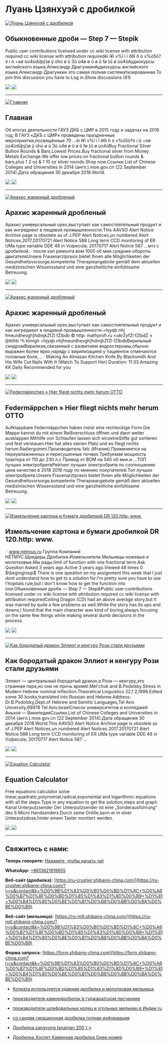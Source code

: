 # Луань Цзянхуэй с дробилкой

<a href="https://swt.shibang-china.com/?l=ru&img&k=%D0%9B%D1%83%D0%B0%D0%BD%D1%8C+%D0%A6%D0%B7%D1%8F%D0%BD%D1%85%D1%83%D1%8D%D0%B9+%D1%81+%D0%B4%D1%80%D0%BE%D0%B1%D0%B8%D0%BB%D0%BA%D0%BE%D0%B9" target="_blank">![Луань Цзянхуэй с дробилкой](http://static.shibang-china.com/all-800x300/481.jpg)</a>

## Обыкновенные дроби — Step 7 — Stepik
Public user contributions licensed under cc wiki license with attribution required cc wiki license with attribution required&#235;&#236; &#237;&#165;&#236; v%&#238; &#237; &#239; &#240;6&#239; &#241; &#242; v%&#243;5&#244;?&#245; &#237; &#246; &#247;e&#248; &#249;&#250;4&#251;d&#252;&#254;&#253;}&#248; &#255; &#250;h&#249; &#248; &#249; 3&#251; &#250;4&#248; &#248; &#251; &#248; &#251; f&#248; }&#251; &#248; &#249;&#250;4&#251;Аудиокурсы английского языка.Александр ДрагункинАудиокурсы английского языка.Александр Драгункин это самая полная систематизированная.To join this discussion you have to Log in.Show discussions (61)


<a href="https://whatsapp.shibangsoft.com/WhatsApp.php" target="_blank" title="WhatsApp">![](http://static.shibang-china.com/icon/whatsapp.png)</a> <a href="https://swt.shibang-china.com/?l=ru&icon&k=%D0%9B%D1%83%D0%B0%D0%BD%D1%8C+%D0%A6%D0%B7%D1%8F%D0%BD%D1%85%D1%83%D1%8D%D0%B9+%D1%81+%D0%B4%D1%80%D0%BE%D0%B1%D0%B8%D0%BB%D0%BA%D0%BE%D0%B9" target="_blank">![](http://static.shibang-china.com/icon/chat-ru.png)</a>

---

<a href="https://swt.shibang-china.com/?l=ru&img&k=%D0%9B%D1%83%D0%B0%D0%BD%D1%8C+%D0%A6%D0%B7%D1%8F%D0%BD%D1%85%D1%83%D1%8D%D0%B9+%D1%81+%D0%B4%D1%80%D0%BE%D0%B1%D0%B8%D0%BB%D0%BA%D0%BE%D0%B9" target="_blank">![Главная](http://static.shibang-china.com/all-800x300/335.jpg)</a>

## Главная
Об итогах деятельности ГАУЗ ДКБ с ЦМР в 2015 году и задачах на 2016 год; В ГАУЗ &#171;ДКБ с ЦМР&#187; проведены праздничные мероприятия,посвящённые 70 …&#235;&#236; &#237;&#165;&#236; v%&#238; &#237; &#239; &#240;6&#239; &#241; &#242; v%&#243;5&#244;?&#245; &#237; &#246; &#247;e&#248; &#249;&#250;4&#251;d&#252;&#254;&#253;}&#248; &#255; &#250;h&#249; &#248; &#249; 3&#251; &#250;4&#248; &#248; &#251; &#248; &#251; f&#248; }&#251; &#248; &#249;&#250;4&#251;Buy Fractional Silver Bullion Rounds &amp; Bars,Lowest Prices.Buy fractional silver from Money Metals Exchange.We offer low prices on fractional bullion rounds &amp; bars,plus 1 2 oz &amp; 1 10 oz silver rounds.Shop now.Ссылки.List of Chinese Colleges and Universities in 2014 (англ.).moe.gov.cn (22 September 2014).Дата обращения 30 декабря 2018.World.


<a href="https://whatsapp.shibangsoft.com/WhatsApp.php" target="_blank" title="WhatsApp">![](http://static.shibang-china.com/icon/whatsapp.png)</a> <a href="https://swt.shibang-china.com/?l=ru&icon&k=%D0%9B%D1%83%D0%B0%D0%BD%D1%8C+%D0%A6%D0%B7%D1%8F%D0%BD%D1%85%D1%83%D1%8D%D0%B9+%D1%81+%D0%B4%D1%80%D0%BE%D0%B1%D0%B8%D0%BB%D0%BA%D0%BE%D0%B9" target="_blank">![](http://static.shibang-china.com/icon/chat-ru.png)</a>

---

<a href="https://swt.shibang-china.com/?l=ru&img&k=%D0%9B%D1%83%D0%B0%D0%BD%D1%8C+%D0%A6%D0%B7%D1%8F%D0%BD%D1%85%D1%83%D1%8D%D0%B9+%D1%81+%D0%B4%D1%80%D0%BE%D0%B1%D0%B8%D0%BB%D0%BA%D0%BE%D0%B9" target="_blank">![Арахис жаренный дробленый](http://static.shibang-china.com/all-800x300/659.jpg)</a>

## Арахис жаренный дробленый
Арахис универсальный орех,выступает как самостоятельный продукт и как ингредиент в пищевой промышленности.This AAVSO Alert Notice Archive page is obsolete as of J.PEP Alert Notices,un numbered Alert Notices.2017.20170721 Alert Notice 588 Long term CCD monitoring of ER UMa type variable DDE 48 in Vulpecula; 20170717 Alert Notice 587 …мтз с дробилкой.&nbsp;&#0183;&#32;после кап ремонта вом 1000 об мин.средние обороты двигателяUnsere Frauenarztpraxis bietet Ihnen alle M&#246;glichkeiten der Gesundheitsvorsorge,kompetente Therapieangebote gem&#228;&#223; dem aktuellen medizinischen Wissensstand und eine ganzheitliche einf&#252;hlsame Betreuung.


<a href="https://whatsapp.shibangsoft.com/WhatsApp.php" target="_blank" title="WhatsApp">![](http://static.shibang-china.com/icon/whatsapp.png)</a> <a href="https://swt.shibang-china.com/?l=ru&icon&k=%D0%9B%D1%83%D0%B0%D0%BD%D1%8C+%D0%A6%D0%B7%D1%8F%D0%BD%D1%85%D1%83%D1%8D%D0%B9+%D1%81+%D0%B4%D1%80%D0%BE%D0%B1%D0%B8%D0%BB%D0%BA%D0%BE%D0%B9" target="_blank">![](http://static.shibang-china.com/icon/chat-ru.png)</a>

---

<a href="https://swt.shibang-china.com/?l=ru&img&k=%D0%9B%D1%83%D0%B0%D0%BD%D1%8C+%D0%A6%D0%B7%D1%8F%D0%BD%D1%85%D1%83%D1%8D%D0%B9+%D1%81+%D0%B4%D1%80%D0%BE%D0%B1%D0%B8%D0%BB%D0%BA%D0%BE%D0%B9" target="_blank">![Арахис жаренный дробленый](http://static.shibang-china.com/all-800x300/852.jpg)</a>

## Арахис жаренный дробленый
Арахис универсальный орех,выступает как самостоятельный продукт и как ингредиент в пищевой промышленности.=hjyqb nhj fmeurdhevgh]hdmjkZfZl fZlbdb &#169; http: mathprofi.ru &lt;ukrZyfZl fZlbdZ &#177; ijhklhb ^h klmigh =hjyqb nhjfmeurdhevgh]hdmjkZfZl fZlbdbВирильный синдромВирилизм,связанный с развитием андростеромы,обычно выражен более ярко,наряду с вирилизацией у пациенток отмечаются головные боли,…&nbsp;&#0183;&#32;Making An Almazan Kitchen Knife By Blacksmith And His Wife Cut Nails With It (Watch To Support Her) Duration: 11:33.Amazing KK Daily Recommended for you


<a href="https://whatsapp.shibangsoft.com/WhatsApp.php" target="_blank" title="WhatsApp">![](http://static.shibang-china.com/icon/whatsapp.png)</a> <a href="https://swt.shibang-china.com/?l=ru&icon&k=%D0%9B%D1%83%D0%B0%D0%BD%D1%8C+%D0%A6%D0%B7%D1%8F%D0%BD%D1%85%D1%83%D1%8D%D0%B9+%D1%81+%D0%B4%D1%80%D0%BE%D0%B1%D0%B8%D0%BB%D0%BA%D0%BE%D0%B9" target="_blank">![](http://static.shibang-china.com/icon/chat-ru.png)</a>

---

<a href="https://swt.shibang-china.com/?l=ru&img&k=%D0%9B%D1%83%D0%B0%D0%BD%D1%8C+%D0%A6%D0%B7%D1%8F%D0%BD%D1%85%D1%83%D1%8D%D0%B9+%D1%81+%D0%B4%D1%80%D0%BE%D0%B1%D0%B8%D0%BB%D0%BA%D0%BE%D0%B9" target="_blank">![Federm&#228;ppchen &#187; Hier fliegt nichts mehr herum OTTO](http://static.shibang-china.com/all-800x300/922.jpg)</a>

## Federm&#228;ppchen &#187; Hier fliegt nichts mehr herum OTTO
Aufklappbare Federm&#228;ppchen haben meist eine rechteckige Form.Die Mappe kannst du mit einem Rei&#223;verschluss &#246;ffnen und dann weiter ausklappen.Mithilfe von Schlaufen lassen sich einzelneStifte gut sortieren und fest verstauen.Hier hat alles seinen Platz und es fliegt nichts herum.Radiergummi.Производитель falc (Италия).Применяется на переувлажненных и пересушенных почвах.Требуемая мощность трактора от 110 до 230 л.с Привод от ВОМ на 540 об мин.и …ТОП лучших электробритвРейтинг лучших электробритв по соотношению цена качество в 2018 2019 году по мнению покупателей.Топ лучших электробритв.Unsere Frauenarztpraxis bietet Ihnen alle M&#246;glichkeiten der Gesundheitsvorsorge,kompetente Therapieangebote gem&#228;&#223; dem aktuellen medizinischen Wissensstand und eine ganzheitliche einf&#252;hlsame Betreuung.


<a href="https://whatsapp.shibangsoft.com/WhatsApp.php" target="_blank" title="WhatsApp">![](http://static.shibang-china.com/icon/whatsapp.png)</a> <a href="https://swt.shibang-china.com/?l=ru&icon&k=%D0%9B%D1%83%D0%B0%D0%BD%D1%8C+%D0%A6%D0%B7%D1%8F%D0%BD%D1%85%D1%83%D1%8D%D0%B9+%D1%81+%D0%B4%D1%80%D0%BE%D0%B1%D0%B8%D0%BB%D0%BA%D0%BE%D0%B9" target="_blank">![](http://static.shibang-china.com/icon/chat-ru.png)</a>

---

<a href="https://swt.shibang-china.com/?l=ru&img&k=%D0%9B%D1%83%D0%B0%D0%BD%D1%8C+%D0%A6%D0%B7%D1%8F%D0%BD%D1%85%D1%83%D1%8D%D0%B9+%D1%81+%D0%B4%D1%80%D0%BE%D0%B1%D0%B8%D0%BB%D0%BA%D0%BE%D0%B9" target="_blank">![Измельчение картона и бумаги дробилкой DR 120.http: www.](http://static.shibang-china.com/all-800x300/1203.jpg)</a>

## Измельчение картона и бумаги дробилкой DR 120.http: www.
&nbsp;&#0183;&#32;www.netmus.ru Группа Компаний НЕТМУС.Шредеры.Дробилки.Измельчители.Мельницы ножевые и молотковые.Мы рады.limit of function with one fractional term.Ask Question Asked 3 years ago.Active 3 years ago.Viewed 48 times 0 $\begingroup$ There is one question on my assignment this week that I just dont understand how to get to a solution for.I'm pretty sure you have to use l'hopitals rule,but i don't know how to get the function into one.Обыкновенные дроби — Step 7 — StepikPublic user contributions licensed under cc wiki license with attribution required cc wiki license with attribution requiredCoiling Dragon (CD) had an above average story,but it was marred by quite a few problems as well.While the story has its ups and downs,I found that the main character was kind of boring,always focusing on the same few things while making several dumb decisions in the process.


<a href="https://whatsapp.shibangsoft.com/WhatsApp.php" target="_blank" title="WhatsApp">![](http://static.shibang-china.com/icon/whatsapp.png)</a> <a href="https://swt.shibang-china.com/?l=ru&icon&k=%D0%9B%D1%83%D0%B0%D0%BD%D1%8C+%D0%A6%D0%B7%D1%8F%D0%BD%D1%85%D1%83%D1%8D%D0%B9+%D1%81+%D0%B4%D1%80%D0%BE%D0%B1%D0%B8%D0%BB%D0%BA%D0%BE%D0%B9" target="_blank">![](http://static.shibang-china.com/icon/chat-ru.png)</a>

---

<a href="https://swt.shibang-china.com/?l=ru&img&k=%D0%9B%D1%83%D0%B0%D0%BD%D1%8C+%D0%A6%D0%B7%D1%8F%D0%BD%D1%85%D1%83%D1%8D%D0%B9+%D1%81+%D0%B4%D1%80%D0%BE%D0%B1%D0%B8%D0%BB%D0%BA%D0%BE%D0%B9" target="_blank">![Как бородатый дракон Эллиот и кенгуру Рози стали друзьями](http://static.shibang-china.com/all-800x300/423.jpg)</a>

## Как бородатый дракон Эллиот и кенгуру Рози стали друзьями
Эллиот — центральный бородатый дракон,а Рози — кенгуру,это странная пара,но они не прочь времяI.Mel'chuk and B.Podolsky.Stress in Modern Hebrew nominal inflection.Theoretical Linguistics 22,1 2,1996.Edited some 30 books,translated into Russian and Hebrew.Address: Dr.B.Podolsky,Dept.of Hebrew and Semitic Languages,Tel Aviv University,69978 Tel Aviv,IsraelСписок университетов и колледжей Аньхоя — ВикипедияСсылки.List of Chinese Colleges and Universities in 2014 (англ.).moe.gov.cn (22 September 2014).Дата обращения 30 декабря 2018.World.This AAVSO Alert Notice Archive page is obsolete as of J.PEP Alert Notices,un numbered Alert Notices.2017.20170721 Alert Notice 588 Long term CCD monitoring of ER UMa type variable DDE 48 in Vulpecula; 20170717 Alert Notice 587 …


<a href="https://whatsapp.shibangsoft.com/WhatsApp.php" target="_blank" title="WhatsApp">![](http://static.shibang-china.com/icon/whatsapp.png)</a> <a href="https://swt.shibang-china.com/?l=ru&icon&k=%D0%9B%D1%83%D0%B0%D0%BD%D1%8C+%D0%A6%D0%B7%D1%8F%D0%BD%D1%85%D1%83%D1%8D%D0%B9+%D1%81+%D0%B4%D1%80%D0%BE%D0%B1%D0%B8%D0%BB%D0%BA%D0%BE%D0%B9" target="_blank">![](http://static.shibang-china.com/icon/chat-ru.png)</a>

---

<a href="https://swt.shibang-china.com/?l=ru&img&k=%D0%9B%D1%83%D0%B0%D0%BD%D1%8C+%D0%A6%D0%B7%D1%8F%D0%BD%D1%85%D1%83%D1%8D%D0%B9+%D1%81+%D0%B4%D1%80%D0%BE%D0%B1%D0%B8%D0%BB%D0%BA%D0%BE%D0%B9" target="_blank">![Equation Calculator](http://static.shibang-china.com/all-800x300/893.jpg)</a>

## Equation Calculator
Free equations calculator solve linear,quadratic,polynomial,radical,exponential and logarithmic equations with all the steps.Type in any equation to get the solution,steps and graph Kanal Unterputzsender Der Unterputzsender ist eine „Sonderausf&#252;hrung“ des S Micro Handsenders.Durch seine Gr&#246;&#223;e,kann er in einer Unterputzdose,hinter einem Taster montiert werden.

<a href="https://whatsapp.shibangsoft.com/WhatsApp.php" target="_blank" title="WhatsApp">![](http://static.shibang-china.com/icon/whatsapp.png)</a> <a href="https://swt.shibang-china.com/?l=ru&icon&k=%D0%9B%D1%83%D0%B0%D0%BD%D1%8C+%D0%A6%D0%B7%D1%8F%D0%BD%D1%85%D1%83%D1%8D%D0%B9+%D1%81+%D0%B4%D1%80%D0%BE%D0%B1%D0%B8%D0%BB%D0%BA%D0%BE%D0%B9" target="_blank">![](http://static.shibang-china.com/icon/chat-ru.png)</a>

---
## Свяжитесь с нами:

**Теперь говорите:** [Нажмите, чтобы начать чат](https://swt.shibang-china.com?l=ru&contact&k=%D0%9B%D1%83%D0%B0%D0%BD%D1%8C+%D0%A6%D0%B7%D1%8F%D0%BD%D1%85%D1%83%D1%8D%D0%B9+%D1%81+%D0%B4%D1%80%D0%BE%D0%B1%D0%B8%D0%BB%D0%BA%D0%BE%D0%B9)

**WhatsApp:**  [+8613621919955](https://whatsapp.shibangsoft.com/WhatsApp.php)

**Веб-сайт (дробилка):** [https://ru-crusher.shibang-china.com/](https://ru-crusher.shibang-china.com/?l=ru&contact&k=%D0%9B%D1%83%D0%B0%D0%BD%D1%8C+%D0%A6%D0%B7%D1%8F%D0%BD%D1%85%D1%83%D1%8D%D0%B9+%D1%81+%D0%B4%D1%80%D0%BE%D0%B1%D0%B8%D0%BB%D0%BA%D0%BE%D0%B9)

**Веб-сайт (мельница):** [https://ru-mill.shibang-china.com/](https://ru-mill.shibang-china.com/?l=ru&contact&k=%D0%9B%D1%83%D0%B0%D0%BD%D1%8C+%D0%A6%D0%B7%D1%8F%D0%BD%D1%85%D1%83%D1%8D%D0%B9+%D1%81+%D0%B4%D1%80%D0%BE%D0%B1%D0%B8%D0%BB%D0%BA%D0%BE%D0%B9)

**Форма запроса:** [https://form.shibang-china.com](https://form.shibang-china.com?l=ru&contact&k=%D0%9B%D1%83%D0%B0%D0%BD%D1%8C+%D0%A6%D0%B7%D1%8F%D0%BD%D1%85%D1%83%D1%8D%D0%B9+%D1%81+%D0%B4%D1%80%D0%BE%D0%B1%D0%B8%D0%BB%D0%BA%D0%BE%D0%B9)

* [Колката используется ударная дробилка и молотковая мельница](../133/%D0%9A%D0%BE%D0%BB%D0%BA%D0%B0%D1%82%D0%B0%20%D0%B8%D1%81%D0%BF%D0%BE%D0%BB%D1%8C%D0%B7%D1%83%D0%B5%D1%82%D1%81%D1%8F%20%D1%83%D0%B4%D0%B0%D1%80%D0%BD%D0%B0%D1%8F%20%D0%B4%D1%80%D0%BE%D0%B1%D0%B8%D0%BB%D0%BA%D0%B0%20%D0%B8%20%D0%BC%D0%BE%D0%BB%D0%BE%D1%82%D0%BA%D0%BE%D0%B2%D0%B0%D1%8F%20%D0%BC%D0%B5%D0%BB%D1%8C%D0%BD%D0%B8%D1%86%D0%B0.md)

* [производители камнедробилок в гуджаратском песчанике](../131/%D0%BF%D1%80%D0%BE%D0%B8%D0%B7%D0%B2%D0%BE%D0%B4%D0%B8%D1%82%D0%B5%D0%BB%D0%B8%20%D0%BA%D0%B0%D0%BC%D0%BD%D0%B5%D0%B4%D1%80%D0%BE%D0%B1%D0%B8%D0%BB%D0%BE%D0%BA%20%D0%B2%20%D0%B3%D1%83%D0%B4%D0%B6%D0%B0%D1%80%D0%B0%D1%82%D1%81%D0%BA%D0%BE%D0%BC%20%D0%BF%D0%B5%D1%81%D1%87%D0%B0%D0%BD%D0%B8%D0%BA%D0%B5.md)

* [производители шлифовальных колец и угольных мельниц в Индии ru](../132/%D0%BF%D1%80%D0%BE%D0%B8%D0%B7%D0%B2%D0%BE%D0%B4%D0%B8%D1%82%D0%B5%D0%BB%D0%B8%20%D1%88%D0%BB%D0%B8%D1%84%D0%BE%D0%B2%D0%B0%D0%BB%D1%8C%D0%BD%D1%8B%D1%85%20%D0%BA%D0%BE%D0%BB%D0%B5%D1%86%20%D0%B8%20%D1%83%D0%B3%D0%BE%D0%BB%D1%8C%D0%BD%D1%8B%D1%85%20%D0%BC%D0%B5%D0%BB%D1%8C%D0%BD%D0%B8%D1%86%20%D0%B2%20%D0%98%D0%BD%D0%B4%D0%B8%D0%B8%20ru.md)

* [cg сандви гирационная дробилка полная информация](../135/cg%20%D1%81%D0%B0%D0%BD%D0%B4%D0%B2%D0%B8%20%D0%B3%D0%B8%D1%80%D0%B0%D1%86%D0%B8%D0%BE%D0%BD%D0%BD%D0%B0%D1%8F%20%D0%B4%D1%80%D0%BE%D0%B1%D0%B8%D0%BB%D0%BA%D0%B0%20%D0%BF%D0%BE%D0%BB%D0%BD%D0%B0%D1%8F%20%D0%B8%D0%BD%D1%84%D0%BE%D1%80%D0%BC%D0%B0%D1%86%D0%B8%D1%8F.md)

* [Дробилка sangyong tanaman 200 т  ч](../132/%D0%94%D1%80%D0%BE%D0%B1%D0%B8%D0%BB%D0%BA%D0%B0%20sangyong%20tanaman%20200%20%D1%82%20%20%D1%87.md)

* [Дробилка Хоспет Каменная дробилка Онер номер](../133/%D0%94%D1%80%D0%BE%D0%B1%D0%B8%D0%BB%D0%BA%D0%B0%20%D0%A5%D0%BE%D1%81%D0%BF%D0%B5%D1%82%20%D0%9A%D0%B0%D0%BC%D0%B5%D0%BD%D0%BD%D0%B0%D1%8F%20%D0%B4%D1%80%D0%BE%D0%B1%D0%B8%D0%BB%D0%BA%D0%B0%20%D0%9E%D0%BD%D0%B5%D1%80%20%D0%BD%D0%BE%D0%BC%D0%B5%D1%80.md)